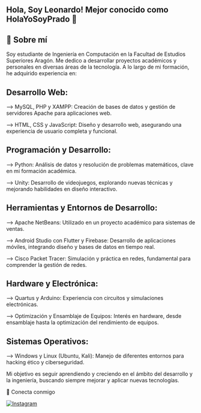 ## Hola, Soy Leonardo! Mejor conocido como HolaYoSoyPrado 👋

## 🚀 Sobre mí
Soy estudiante de Ingeniería en Computación en la Facultad de Estudios Superiores Aragón. Me dedico a desarrollar proyectos académicos y personales en diversas áreas de la tecnología. A lo largo de mi formación, he adquirido experiencia en:

## Desarrollo Web:

--> MySQL, PHP y XAMPP: Creación de bases de datos y gestión de servidores Apache para aplicaciones web. 

--> HTML, CSS y JavaScript: Diseño y desarrollo web, asegurando una experiencia de usuario completa y funcional.

## Programación y Desarrollo:

--> Python: Análisis de datos y resolución de problemas matemáticos, clave en mi formación académica.

--> Unity: Desarrollo de videojuegos, explorando nuevas técnicas y mejorando habilidades en diseño interactivo.

## Herramientas y Entornos de Desarrollo:

--> Apache NetBeans: Utilizado en un proyecto académico para sistemas de ventas.

--> Android Studio con Flutter y Firebase: Desarrollo de aplicaciones móviles, integrando diseño y bases de datos en tiempo real.

--> Cisco Packet Tracer: Simulación y práctica en redes, fundamental para comprender la gestión de redes.

## Hardware y Electrónica:

--> Quartus y Arduino: Experiencia con circuitos y simulaciones electrónicas.

--> Optimización y Ensamblaje de Equipos: Interés en hardware, desde ensamblaje hasta la optimización del rendimiento de equipos.

## Sistemas Operativos:

--> Windows y Linux (Ubuntu, Kali): Manejo de diferentes entornos para hacking ético y ciberseguridad.

Mi objetivo es seguir aprendiendo y creciendo en el ámbito del desarrollo y la ingeniería, buscando siempre mejorar y aplicar nuevas tecnologías.

🔗 Conecta conmigo
<p align="left"> <a href="https://www.instagram.com/holayosoyprado/" target="_blank"> <img alt="Instagram" src="https://img.shields.io/badge/Instagram-%23E4405F.svg?&style=for-the-badge&logo=Instagram&logoColor=white"/> </a> </p>
